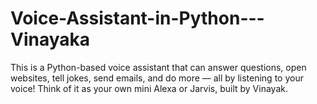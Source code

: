 # Voice-Assistant-in-Python---Vinayaka
This is a Python-based voice assistant that can answer questions, open websites, tell jokes, send emails, and do more — all by listening to your voice! Think of it as your own mini Alexa or Jarvis, built by Vinayak.
